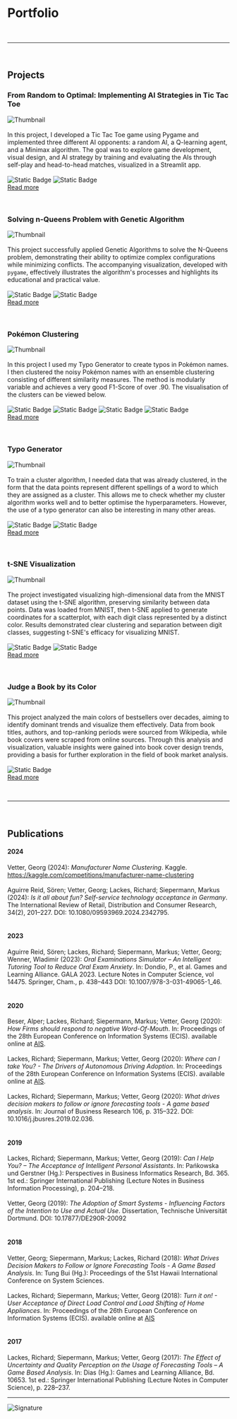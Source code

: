 # Portfolio

<br>

***

<br>

## Projects

### From Random to Optimal: Implementing AI Strategies in Tic Tac Toe
![Thumbnail](/assets/nqueens/pictures/8queens_banner.png)<br><br>
In this project, I developed a Tic Tac Toe game using Pygame and implemented three different AI opponents: a random AI, a Q-learning agent, and a Minimax algorithm. The goal was to explore game development, visual design, and AI strategy by training and evaluating the AIs through self-play and head-to-head matches, visualized in a Streamlit app. <br><br>
![Static Badge](https://img.shields.io/badge/Optimization-blue) ![Static Badge](https://img.shields.io/badge/Data_Visualization-blue)<br>
[Read more](/assets/tic_tac_toe/text/tictactoe.md)

<br>


### Solving n-Queens Problem with Genetic Algorithm
![Thumbnail](/assets/nqueens/pictures/8queens_banner.png)<br><br>
This project successfully applied Genetic Algorithms to solve the N-Queens problem, demonstrating their ability to optimize complex configurations while minimizing conflicts. The accompanying visualization, developed with `pygame`, effectively illustrates the algorithm's processes and highlights its educational and practical value. <br><br>
![Static Badge](https://img.shields.io/badge/Optimization-blue) ![Static Badge](https://img.shields.io/badge/Data_Visualization-blue)<br>
[Read more](/assets/nqueens/text/nqueens.md)

<br>

### Pokémon Clustering
![Thumbnail](/assets/clustering/BlogPost/pictures/graph%20(1).png)<br><br>
In this project I used my Typo Generator to create typos in Pokémon names. I then clustered the noisy Pokémon names with an ensemble clustering consisting of different similarity measures. The method is modularly variable and achieves a very good F1-Score of over .90. The visualisation of the clusters can be viewed below. <br><br>
![Static Badge](https://img.shields.io/badge/NLP-blue) ![Static Badge](https://img.shields.io/badge/Clustering-blue) ![Static Badge](https://img.shields.io/badge/Machine_Learning-blue) ![Static Badge](https://img.shields.io/badge/Data_Visualization-blue)<br>
[Read more](/assets/clustering/BlogPost/Text/clustering.md)

<br>

### Typo Generator
![Thumbnail](/assets/typo_generator/pictures/pexels-kaboompics-com-6061.jpg)<br><br>
To train a cluster algorithm, I needed data that was already clustered, in the form that the data points represent different spellings of a word to which they are assigned as a cluster. This allows me to check whether my cluster algorithm works well and to better optimise the hyperparameters. However, the use of a typo generator can also be interesting in many other areas. <br><br>
![Static Badge](https://img.shields.io/badge/NLP-blue) ![Static Badge](https://img.shields.io/badge/Machine_Learning-blue) <br>
[Read more](/assets/typo_generator/text/typo_generator.md)

<br>

### t-SNE Visualization
![Thumbnail](/assets/tsne/pictures/clusters.png)<br><br>
The project investigated visualizing high-dimensional data from the MNIST dataset using the t-SNE algorithm, preserving similarity between data points. Data was loaded from MNIST, then t-SNE applied to generate coordinates for a scatterplot, with each digit class represented by a distinct color. Results demonstrated clear clustering and separation between digit classes, suggesting t-SNE's efficacy for visualizing MNIST.<br><br>
![Static Badge](https://img.shields.io/badge/Data_Visualization-blue) ![Static Badge](https://img.shields.io/badge/Clustering-blue)<br>
[Read more](/assets/tsne/text/tsne.md)

<br>

### Judge a Book by its Color
![Thumbnail](/assets/book_visualisation/pictures/title.png)<br><br>
This project analyzed the main colors of bestsellers over decades, aiming to identify dominant trends and visualize them effectively. Data from book titles, authors, and top-ranking periods were sourced from Wikipedia, while book covers were scraped from online sources. Through this analysis and visualization, valuable insights were gained into book cover design trends, providing a basis for further exploration in the field of book market analysis.<br><br>
![Static Badge](https://img.shields.io/badge/Data_Visualization-blue)<br>
[Read more](/assets/book_visualisation/text/book_visualization.md)

<br>

***

<br>

## Publications
#### 2024
Vetter, Georg (2024): _Manufacturer Name Clustering_. Kaggle. https://kaggle.com/competitions/manufacturer-name-clustering<br>
<br>
Aguirre Reid, Sören; Vetter, Georg; Lackes, Richard; Siepermann, Markus (2024): _Is it all about fun? Self-service technology acceptance in Germany_. The International Review of Retail, Distribution and Consumer Research, 34(2), 201–227. DOI: 10.1080/09593969.2024.2342795.<br>
<br>
#### 2023
Aguirre Reid, Sören; Lackes, Richard;  Siepermann, Markus; Vetter, Georg; Wenner, Wladimir (2023): _Oral Examinations Simulator – An Intelligent Tutoring Tool to Reduce Oral Exam Anxiety_.  In: Dondio, P., et al. Games and Learning Alliance. GALA 2023. Lecture Notes in Computer Science, vol 14475. Springer, Cham., p. 438–443 DOI: 10.1007/978-3-031-49065-1_46.<br>
<br>
#### 2020
Beser, Alper; Lackes, Richard; Siepermann, Markus; Vetter, Georg (2020): _How Firms should respond to negative Word-Of-Mouth_. In: Proceedings of the 28th European Conference on Information Systems (ECIS). available online at [AIS](https://aisel.aisnet.org/ecis2020_rp/148).<br>
<br>
Lackes, Richard; Siepermann, Markus; Vetter, Georg (2020): _Where can I take You? - The Drivers of Autonomous Driving Adoption_. In: Proceedings of the 28th European Conference on Information Systems (ECIS). available online at [AIS](https://aisel.aisnet.org/ecis2020_rp/159).<br>
<br>
Lackes, Richard; Siepermann, Markus; Vetter, Georg (2020): _What drives decision makers to follow or ignore forecasting tools - A game based analysis_. In: Journal of Business Research 106, p. 315–322. DOI: 10.1016/j.jbusres.2019.02.036.<br>
<br>
#### 2019
Lackes, Richard; Siepermann, Markus; Vetter, Georg (2019): _Can I Help You? – The Acceptance of Intelligent Personal Assistants_. In: Pańkowska und Gerstner (Hg.): Perspectives in Business Informatics Research, Bd. 365. 1st ed.: Springer International Publishing (Lecture Notes in Business Information Processing), p. 204–218.<br>
<br>
Vetter, Georg (2019): _The Adoption of Smart Systems - Influencing Factors of the Intention to Use and Actual Use_. Dissertation, Technische Universität Dortmund. DOI: 10.17877/DE290R-20092 <br>
<br>
#### 2018
Vetter, Georg; Siepermann, Markus; Lackes, Richard (2018): _What Drives Decision Makers to Follow or Ignore Forecasting Tools - A Game Based Analysis_. In: Tung Bui (Hg.): Proceedings of the 51st Hawaii International Conference on System Sciences.<br>
<br>
Lackes, Richard; Siepermann, Markus; Vetter, Georg (2018): _Turn it on! - User Acceptance of Direct Load Control and Load Shifting of Home Appliances_. In: Proceedings of the 26th European Conference on Information Systems (ECIS). available online at [AIS](https://aisel.aisnet.org/ecis2018_rp/98)<br>
<br>
#### 2017
Lackes, Richard; Siepermann, Markus; Vetter, Georg (2017): _The Effect of Uncertainty and Quality Perception on the Usage of Forecasting Tools – A Game Based Analysis_. In: Dias (Hg.): Games and Learning Alliance, Bd. 10653. 1st ed.: Springer International Publishing (Lecture Notes in Computer Science), p. 228–237.


***

![Signature](/assets/Unterschrift.jpg)
